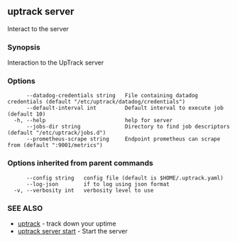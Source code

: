 ## uptrack server

Interact to the server

### Synopsis

Interaction to the UpTrack server

### Options

```
      --datadog-credentials string   File containing datadog credentials (default "/etc/uptrack/datadog/credentials")
      --default-interval int         Default interval to execute job (default 10)
  -h, --help                         help for server
      --jobs-dir string              Directory to find job descriptors (default "/etc/uptrack/jobs.d")
      --prometheus-scrape string     Endpoint prometheus can scrape from (default ":9001/metrics")
```

### Options inherited from parent commands

```
      --config string   config file (default is $HOME/.uptrack.yaml)
      --log-json        if to log using json format
  -v, --verbosity int   verbosity level to use
```

### SEE ALSO

* [uptrack](uptrack.md)	 - track down your uptime
* [uptrack server start](uptrack_server_start.md)	 - Start the server

